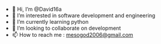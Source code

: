 - 👋 Hi, I’m @David16a
- 👀 I’m interested in software development and engineering
- 🌱 I’m currently learning python
- 💞️ I’m looking to collaborate on development
- 📫 How to reach me : mesogod2006@gmail.com

<!---
David16a/David16a is a ✨ special ✨ repository because its `README.md` (this file) appears on your GitHub profile.
You can click the Preview link to take a look at your changes.
--->
